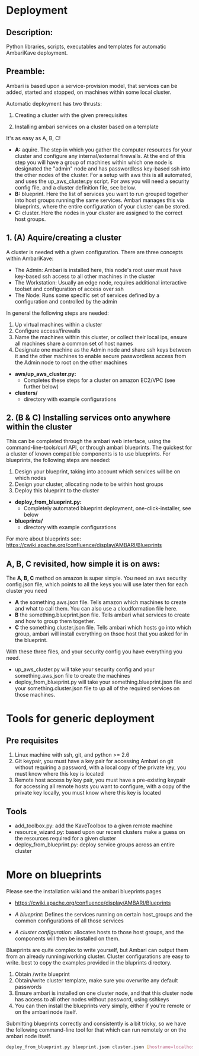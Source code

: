 Deployment
===========

Description:
------------

Python libraries, scripts, executables and templates for automatic AmbariKave deployment.

Preamble:
---------

Ambari is based upon a service-provision model, that services can be added, started and stopped, on machines within some local cluster.

Automatic deployment has two thrusts:

1. Creating a cluster with the given prerequisites

2. Installing ambari services on a cluster based on a template

It's as easy as A, B, C!

* **A:** aquire. The step in which you gather the computer resources for your cluster and configure any internal/external firewalls. At the end of this step you will have a group of machines within which one node is designated the "admin" node and has passwordless key-based ssh into the other nodes of the cluster. For a setup with aws this is all automated, and uses the up\_aws\_cluster.py script. For aws you will need a security config file, and a cluster definition file, see below.
* **B:** blueprint. Here the list of services you want to run grouped together into host groups running the same services. Ambari manages this via blueprints, where the entire configuration of your cluster can be stored.
* **C:** cluster. Here the nodes in your cluster are assigned to the correct host groups.

## 1. (**A**) Aquire/creating a cluster

A cluster is needed with a given configuration. There are three concepts within AmbariKave:

* The Admin: Ambari is installed here, this node's root user must have key-based ssh access to all other machines in the cluster
* The Workstation: Usually an edge node, requires additional interactive toolset and configuration of access over ssh
* The Node: Runs some specific set of services defined by a configuration and controlled by the admin

In general the following steps are needed:

1. Up virtual machines within a cluster
2. Configure access/firewalls
3. Name the machines within this cluster, or collect their local ips, ensure all machines share a common set of host names
3. Designate one machine as the Admin node and share ssh keys between it and the other machines to enable secure passwordless access from the Admin node to root on the other machines

* <b>aws/up\_aws\_cluster.py:</b>
   * Completes these steps for a cluster on amazon EC2/VPC (see further below)
* <b>clusters/</b>
   * directory with example configurations


## 2. (**B** & **C**) Installing services onto anywhere within the cluster

This can be completed through the ambari web interface, using the command-line-tools/curl API, or through ambari blueprints. The quickest for a cluster of known compatible components is to use blueprints. For blueprints, the following steps are needed:

1. Design your blueprint, taking into account which services will be on which nodes
2. Design your cluster, allocating node to be within host groups
3. Deploy this blueprint to the cluster

* <b>deploy\_from\_blueprint.py:</b>
   * Completely automated blueprint deployment, one-click-installer, see below
* <b>blueprints/</b>
   * directory with example configurations

For more about blueprints see: https://cwiki.apache.org/confluence/display/AMBARI/Blueprints

## **A, B, C** revisited, how simple it is on aws:

The **A, B, C** method on amazon is super simple. You need an aws security config.json file, which points to all the keys you will use later then for each cluster you need

* **A** the something.aws.json file. Tells amazon which machines to create and what to call them. You can also use a cloudformation file here.
* **B** the something.blueprint.json file. Tells ambari what services to create and how to group them together.
* **C** the something.cluster.json file. Tells ambari which hosts go into which group, ambari will install everything on thsoe host that you asked for in the blueprint.

With these three files, and your security config you have everything you need.
* up\_aws\_cluster.py will take your security config and your something.aws.json file to create the machines
* deploy\_from\_blueprint.py will take your something.blueprint.json file and your something.cluster.json file to up all of the required services on those machines.


# Tools for generic deployment

## Pre requisites

1. Linux machine with ssh, git, and python &gt;= 2.6
2. Git keypair, you must have a key pair for accessing Ambari on git without requiring a password, with a local copy of the private key, you must know where this key is located
3. Remote host access by key pair, you must have a pre-existing keypair for accessing all remote hosts you want to configure, with a copy of the private key locally, you must know where this key is located

## Tools

* add\_toolbox.py: add the KaveToolbox to a given remote machine
* resource\_wizard.py: based upon our recent clusters make a guess on the resources required for a given cluster
* deploy\_from\_blueprint.py: deploy service groups across an entire cluster

# More on blueprints

Please see the installation wiki and the ambari blueprints pages

* https://cwiki.apache.org/confluence/display/AMBARI/Blueprints


* _A blueprint:_ Defines the services running on certain host_groups and the common configurations of all those services
* _A cluster configuration:_ allocates hosts to those host groups, and the components will then be installed on them.

Blueprints are quite complex to write yourself, but Ambari can output them from an already running/working cluster. Cluster configurations are easy to write. best to copy the examples provided in the bluprints directory.

1. Obtain /write blueprint
2. Obtain/write cluster template, make sure you overwrite any default passwords
3. Ensure ambari is installed on one cluster node, and that this cluster node has access to all other nodes without password, using sshkeys
4. You can then install the blueprints very simply, either if you're remote or on the ambari node itself.

Submitting blueprints correctly and consistently is a bit tricky, so we have the following command-line tool for that which can run remotely or on the ambari node itself.

```sh
deploy_from_blueprint.py blueprint.json cluster.json [hostname=localhost] [access_key_if_remote]
```
